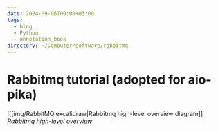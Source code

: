 ```yaml
---
date: 2024-09-06T00:00+03:00
tags:
  - blog
  - Python
  - annotation_book
directory: ~/Computer/software/rabbitmq
---
```


# Rabbitmq tutorial (adopted for aio-pika)

![[img/RabbitMQ.excalidraw|Rabbitmq high-level overview diagram]]
_Rabbitmq high-level overview_
